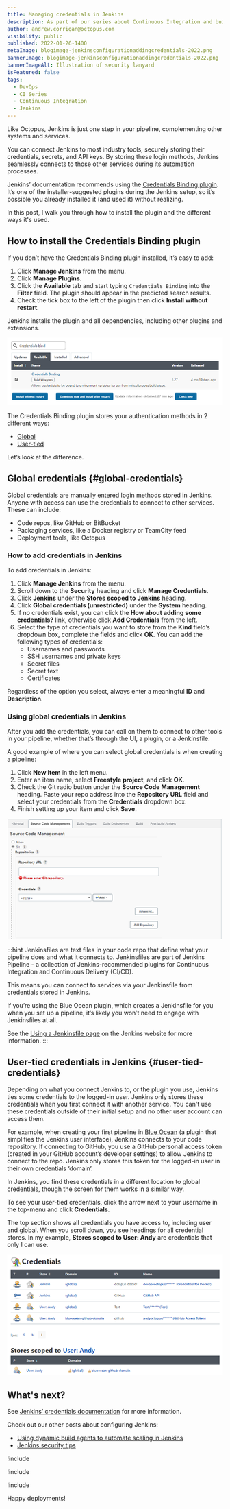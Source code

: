 ```yaml
---
title: Managing credentials in Jenkins
description: As part of our series about Continuous Integration and build servers, we take a look at the best way to manage credentials in Jenkins with the Credentials Binding plugin.
author: andrew.corrigan@octopus.com
visibility: public
published: 2022-01-26-1400
metaImage: blogimage-jenkinsconfigurationaddingcredentials-2022.png
bannerImage: blogimage-jenkinsconfigurationaddingcredentials-2022.png
bannerImageAlt: Illustration of security lanyard 
isFeatured: false
tags:
  - DevOps
  - CI Series
  - Continuous Integration
  - Jenkins
---
```


Like Octopus, Jenkins is just one step in your pipeline, complementing other systems and services.

You can connect Jenkins to most industry tools, securely storing their credentials, secrets, and API keys. By storing these login methods, Jenkins seamlessly connects to those other services during its automation processes.

Jenkins’ documentation recommends using the [Credentials Binding plugin](https://plugins.jenkins.io/credentials-binding/). It’s one of the installer-suggested plugins during the Jenkins setup, so it’s possible you already installed it (and used it) without realizing.

In this post, I walk you through how to install the plugin and the different ways it's used.

## How to install the Credentials Binding plugin

If you don’t have the Credentials Binding plugin installed, it’s easy to add:

1. Click **Manage Jenkins** from the menu.
1. Click **Manage Plugins**.
1. Click the **Available** tab and start typing `Credentials Binding` into the **Filter** field. The plugin should appear in the predicted search results.
1. Check the tick box to the left of the plugin then click **Install without restart**.

Jenkins installs the plugin and all dependencies, including other plugins and extensions.

![The Manage Plugin screen with the 'Credentials Binding plugin' found in the store and ready to install](install-credentials-binding-plugin.png)

The Credentials Binding plugin stores your authentication methods in 2 different ways: 

- [Global](#global-credentials)
- [User-tied](#user-tied-credentials)

Let’s look at the difference.

## Global credentials {#global-credentials}

Global credentials are manually entered login methods stored in Jenkins. Anyone with access can use the credentials to connect to other services. These can include:

-	Code repos, like GitHub or BitBucket
-	Packaging services, like a Docker registry or TeamCity feed
-	Deployment tools, like Octopus

### How to add credentials in Jenkins

To add credentials in Jenkins:

1. Click **Manage Jenkins** from the menu.
1. Scroll down to the **Security** heading and click **Manage Credentials**.
1. Click **Jenkins** under the **Stores scoped to Jenkins** heading.
1. Click **Global credentials (unrestricted)** under the **System** heading.
1. If no credentials exist, you can click the **How about adding some credentials?** link, otherwise click **Add Credentials** from the left.
1. Select the type of credentials you want to store from the **Kind** field’s dropdown box, complete the fields and click **OK**. You can add the following types of credentials:
   - Usernames and passwords
   - SSH usernames and private keys
   - Secret files
   - Secret text
   - Certificates

Regardless of the option you select, always enter a meaningful **ID** and **Description**.

### Using global credentials in Jenkins

After you add the credentials, you can call on them to connect to other tools in your pipeline, whether that’s through the UI, a plugin, or a Jenkinsfile.

A good example of where you can select global credentials is when creating a pipeline:

1. Click **New Item** in the left menu.
1. Enter an item name, select **Freestyle project**, and click **OK**.
1. Check the Git radio button under the **Source Code Management** heading. Paste your repo address into the **Repository URL** field and select your credentials from the **Credentials** dropdown box.
1. Finish setting up your item and click **Save**.

![The Jenkins freestyle project setup screen showing an example of where you can select global credentials](freestyle-project-setup.png)

:::hint
Jenkinsfiles are text files in your code repo that define what your pipeline does and what it connects to. Jenkinsfiles are part of Jenkins Pipeline - a collection of Jenkins-recommended plugins for Continuous Integration and Continuous Delivery (CI/CD).

This means you can connect to services via your Jenkinsfile from credentials stored in Jenkins.

If you’re using the Blue Ocean plugin, which creates a Jenkinsfile for you when you set up a pipeline, it’s likely you won’t need to engage with Jenkinsfiles at all.

See the [Using a Jenkinsfile page](https://www.jenkins.io/doc/book/pipeline/jenkinsfile/) on the Jenkins website for more information.
:::

## User-tied credentials in Jenkins {#user-tied-credentials}

Depending on what you connect Jenkins to, or the plugin you use, Jenkins ties some credentials to the logged-in user. Jenkins only stores these credentials when you first connect it with another service. You can't use these credentials outside of their initial setup and no other user account can access them.

For example, when creating your first pipeline in [Blue Ocean](https://plugins.jenkins.io/blueocean/) (a plugin that simplifies the Jenkins user interface), Jenkins connects to your code repository. If connecting to GitHub, you use a GitHub personal access token (created in your GitHub account’s developer settings) to allow Jenkins to connect to the repo. Jenkins only stores this token for the logged-in user in their own credentials ‘domain’.

In Jenkins, you find these credentials in a different location to global credentials, though the screen for them works in a similar way. 

To see your user-tied credentials, click the arrow next to your username in the top-menu and click **Credentials**.

The top section shows all credentials you have access to, including user and global. When you scroll down, you see headings for all credential stores. In my example, **Stores scoped to User: Andy** are credentials that only I can use.

![An example of user-tied credentials in Jenkins](user-tied-credentials.png)

## What's next?

See [Jenkins’ credentials documentation](https://www.jenkins.io/doc/book/using/using-credentials/) for more information.

Check out our other posts about configuring Jenkins:

- [Using dynamic build agents to automate scaling in Jenkins](https://octopus.com/blog/jenkins-dynamic-build-agents)
- [Jenkins security tips](https://octopus.com/blog/jenkins-security-tips)

!include <jenkins-free-tool>

!include <jenkins-webinar-jan-2022>

!include <q1-2022-newsletter-cta>

Happy deployments!
